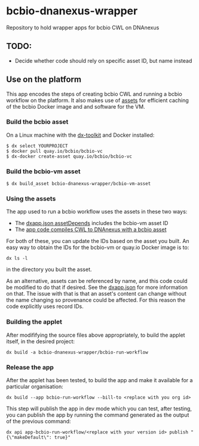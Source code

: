 # bcbio-dnanexus-wrapper
Repository to hold wrapper apps for bcbio CWL on DNAnexus

## TODO:

* Decide whether code should rely on specific asset ID, but name instead

## Use on the platform

This app encodes the steps of creating bcbio CWL and running a bcbio workflow on the platform.  It also makes use of [assets](https://wiki.dnanexus.com/Developer-Tutorials/Asset-Build-Process) for efficient caching of the bcbio Docker image and and software for the VM.

### Build the bcbio asset

On a Linux machine with the [dx-toolkit](https://github.com/dnanexus/dx-toolkit) and Docker installed:

```
$ dx select YOURPROJECT
$ docker pull quay.io/bcbio/bcbio-vc
$ dx-docker create-asset quay.io/bcbio/bcbio-vc
```

### Build the bcbio-vm asset

```
$ dx build_asset bcbio-dnanexus-wrapper/bcbio-vm-asset
```

### Using the assets

The app used to run a bcbio workflow uses the assets in these two ways:

* The [dxapp.json assetDepends](https://github.com/bcbio/bcbio-dnanexus-wrapper/blob/d3ec62276807b8f18b2342d69d02d6673f659eba/bcbio-run-workflow/dxapp.json#L53) includes the bcbio-vm asset ID
* The [app code compiles CWL to DNAnexus with a bcbio asset](https://github.com/bcbio/bcbio-dnanexus-wrapper/blob/d3ec62276807b8f18b2342d69d02d6673f659eba/bcbio-run-workflow/src/bcbio-run-workflow.sh#L36)

For both of these, you can update the IDs based on the asset you built.  An easy way to obtain the IDs for the bcbio-vm or quay.io Docker image is to:

```
dx ls -l
```
in the directory you built the asset.

As an alternative, assets can be referenced by name, and this code could be modified to do that if desired.  See the [dxapp.json](https://wiki.dnanexus.com/dxapp.json) for more information on that.  The issue with that is that an asset's content can change without the name changing so provenance could be affected.  For this reason the code explicitly uses record IDs.

### Building the applet

After modififying the source files above appropriately, to build the applet itself, in the desired project:

```
dx build -a bcbio-dnanexus-wrapper/bcbio-run-workflow
```

### Release the app

After the applet has been tested, to build the app and make it available for a particular organisation:

```
dx build --app bcbio-run-workflow --bill-to <replace with you org id>
```

This step will publish the app in dev mode which you can test, after testing, you can publish the app by running the command generated as the output of the previous command:

```
dx api app-bcbio-run-workflow/<replace with your version id> publish "{\"makeDefault\": true}"
```

